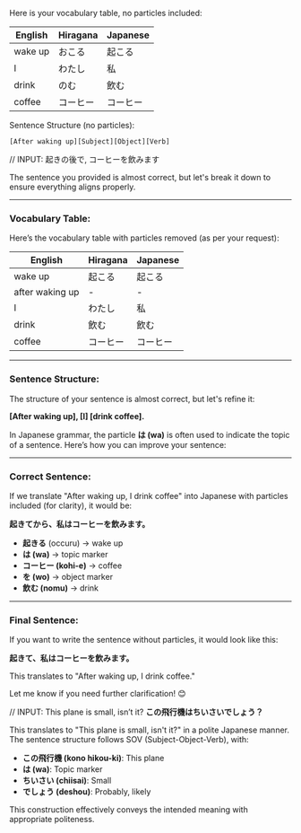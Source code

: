 Here is your vocabulary table, no particles included:

| English | Hiragana | Japanese |
|--------------|----------|----------|
| wake up | おこる | 起こる |
| I | わたし | 私 |
| drink | のむ | 飲む |
| coffee | コーヒー | コーヒー |

Sentence Structure (no particles):

`[After waking up][Subject][Object][Verb]`

// INPUT: 起きの後で, コーヒーを飲みます

The sentence you provided is almost correct, but let's break it down to ensure everything aligns properly.

---

### Vocabulary Table:
Here’s the vocabulary table with particles removed (as per your request):

| English          | Hiragana   | Japanese  |
|------------------|------------|-----------|
| wake up          | 起こる     | 起こる    |
| after waking up  | -          | -         |
| I                | わたし     | 私        |
| drink            | 飲む       | 飲む      |
| coffee           | コーヒー   | コーヒー   |

---

### Sentence Structure:
The structure of your sentence is almost correct, but let's refine it:

**[After waking up], [I] [drink coffee].**

In Japanese grammar, the particle **は (wa)** is often used to indicate the topic of a sentence. Here’s how you can improve your sentence:

---

### Correct Sentence:
If we translate "After waking up, I drink coffee" into Japanese with particles included (for clarity), it would be:

**起きてから、私はコーヒーを飲みます。**

- **起きる** (occuru) → wake up
- **は (wa)** → topic marker
- **コーヒー (kohi-e)** → coffee
- **を (wo)** → object marker
- **飲む (nomu)** → drink

---

### Final Sentence:
If you want to write the sentence without particles, it would look like this:

**起きて、私はコーヒーを飲みます。**

This translates to "After waking up, I drink coffee."

Let me know if you need further clarification! 😊

// INPUT: This plane is small, isn’t it?
**この飛行機はちいさいでしょう？**

This translates to "This plane is small, isn't it?" in a polite Japanese manner. The sentence structure follows SOV (Subject-Object-Verb), with:

- **この飛行機 (kono hikou-ki)**: This plane
- **は (wa)**: Topic marker
- **ちいさい (chiisai)**: Small
- **でしょう (deshou)**: Probably, likely

This construction effectively conveys the intended meaning with appropriate politeness.